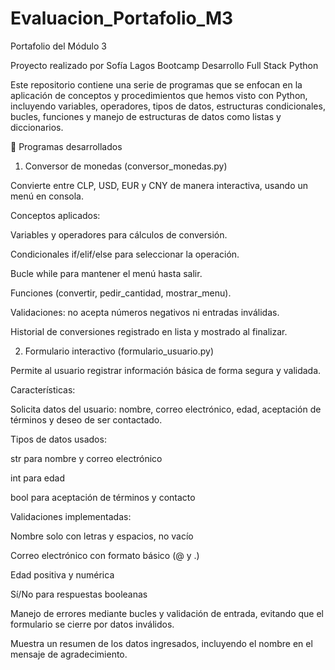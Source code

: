 # Evaluacion_Portafolio_M3

Portafolio del Módulo 3

Proyecto realizado por Sofía Lagos
Bootcamp Desarrollo Full Stack Python

Este repositorio contiene una serie de programas que se enfocan en la aplicación de conceptos y procedimientos que hemos visto con Python, incluyendo variables, operadores, tipos de datos, estructuras condicionales, bucles, funciones y manejo de estructuras de datos como listas y diccionarios.

🧩 Programas desarrollados
1. Conversor de monedas (conversor_monedas.py)

Convierte entre CLP, USD, EUR y CNY de manera interactiva, usando un menú en consola.

Conceptos aplicados:

Variables y operadores para cálculos de conversión.

Condicionales if/elif/else para seleccionar la operación.

Bucle while para mantener el menú hasta salir.

Funciones (convertir, pedir_cantidad, mostrar_menu).

Validaciones: no acepta números negativos ni entradas inválidas.

Historial de conversiones registrado en lista y mostrado al finalizar.

2. Formulario interactivo (formulario_usuario.py)

Permite al usuario registrar información básica de forma segura y validada.

Características:

Solicita datos del usuario: nombre, correo electrónico, edad, aceptación de términos y deseo de ser contactado.

Tipos de datos usados:

str para nombre y correo electrónico

int para edad

bool para aceptación de términos y contacto

Validaciones implementadas:

Nombre solo con letras y espacios, no vacío

Correo electrónico con formato básico (@ y .)

Edad positiva y numérica

Sí/No para respuestas booleanas

Manejo de errores mediante bucles y validación de entrada, evitando que el formulario se cierre por datos inválidos.

Muestra un resumen de los datos ingresados, incluyendo el nombre en el mensaje de agradecimiento.